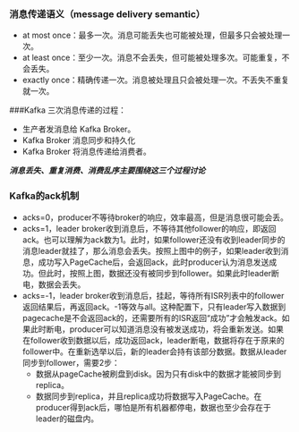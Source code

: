 ### 消息传递语义（message delivery semantic）

- at most once：最多一次。消息可能丢失也可能被处理，但最多只会被处理一次。
- at least once：至少一次。消息不会丢失，但可能被处理多次。可能重复，不会丢失。
- exactly once：精确传递一次。消息被处理且只会被处理一次。不丢失不重复就一次。

###Kafka 三次消息传递的过程：

- 生产者发消息给 Kafka Broker。
- Kafka Broker 消息同步和持久化
- Kafka Broker 将消息传递给消费者。

***消息丢失、重复消费、消费乱序主要围绕这三个过程讨论***

### Kafka的ack机制

- acks=0，producer不等待broker的响应，效率最高，但是消息很可能会丢。
- acks=1，leader broker收到消息后，不等待其他follower的响应，即返回ack。也可以理解为ack数为1。此时，如果follower还没有收到leader同步的消息leader就挂了，那么消息会丢失。按照上图中的例子，如果leader收到消息，成功写入PageCache后，会返回ack，此时producer认为消息发送成功。但此时，按照上图，数据还没有被同步到follower。如果此时leader断电，数据会丢失。
- acks=-1，leader broker收到消息后，挂起，等待所有ISR列表中的follower返回结果后，再返回ack。-1等效与all。这种配置下，只有leader写入数据到pagecache是不会返回ack的，还需要所有的ISR返回“成功”才会触发ack。如果此时断电，producer可以知道消息没有被发送成功，将会重新发送。如果在follower收到数据以后，成功返回ack，leader断电，数据将存在于原来的follower中。在重新选举以后，新的leader会持有该部分数据。数据从leader同步到follower，需要2步：
  - 数据从pageCache被刷盘到disk。因为只有disk中的数据才能被同步到replica。
  - 数据同步到replica，并且replica成功将数据写入PageCache。在producer得到ack后，哪怕是所有机器都停电，数据也至少会存在于leader的磁盘内。
